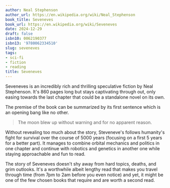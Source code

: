 ```yaml
---
author: Neal Stephenson
author_url: https://en.wikipedia.org/wiki/Neal_Stephenson
book_title: Seveneves
book_url: https://en.wikipedia.org/wiki/Seveneves
date: 2024-12-29
draft: false
isbn10: 0062190377
isbn13: '9780062334510'
slug: seveneves
tags:
- sci-fi
- fiction
- reading
title: Seveneves
---
```


Seveneves is an incredibly rich and thrilling speculative fiction by Neal Stephenson. It's 860 pages long but stays captivating through out, only easing towards the last chapter that could be a standalone novel on its own.

The premise of the book can be summarized by its first sentence which is an opening bang like no other.

> The moon blew up without warning and for no apparent reason.

Without revealing too much about the story, Steveneve's follows humanity's fight for survival over the course of 5000 years (focusing on a first 5 years for a better part). It manages to combine orbital mechanics and politics in one chapter and continue with robotics and genetics in another one while staying approachable and fun to read.

The story of Seveneves doesn't shy away from hard topics, deaths, and grim outlooks. It's a worthwhile albeit lengthy read that makes you travel through time (from 7pm to 2am before you even notice) and yet, it might be one of the few chosen books that require and are worth a second read.
